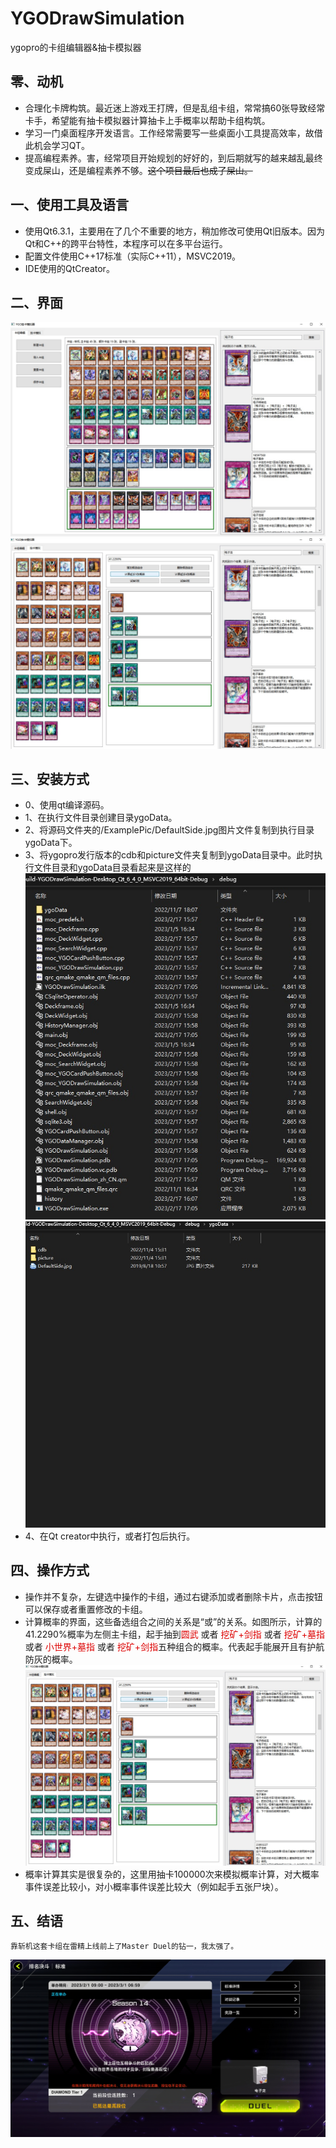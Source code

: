 # YGODrawSimulation
ygopro的卡组编辑器&amp;抽卡模拟器

## 零、动机

-	合理化卡牌构筑。最近迷上游戏王打牌，但是乱组卡组，常常搞60张导致经常卡手，希望能有抽卡模拟器计算抽卡上手概率以帮助卡组构筑。
-	学习一门桌面程序开发语言。工作经常需要写一些桌面小工具提高效率，故借此机会学习QT。
-	提高编程素养。害，经常项目开始规划的好好的，到后期就写的越来越乱最终变成屎山，还是编程素养不够。~~这个项目最后也成了屎山。~~

## 一、使用工具及语言
-	使用Qt6.3.1，主要用在了几个不重要的地方，稍加修改可使用Qt旧版本。因为Qt和C++的跨平台特性，本程序可以在多平台运行。
-	配置文件使用C++17标准（实际C++11），MSVC2019。
-	IDE使用的QtCreator。


## 二、界面

![](https://github.com/Ventery/YGODrawSimulation/blob/master/ExamplePic/%E7%95%8C%E9%9D%A21.jpg)
![](https://github.com/Ventery/YGODrawSimulation/blob/master/ExamplePic/%E7%95%8C%E9%9D%A22.jpg)

## 三、安装方式
-	0、使用qt编译源码。
-	1、在执行文件目录创建目录ygoData。
-	2、将源码文件夹的/ExamplePic/DefaultSide.jpg图片文件复制到执行目录ygoData下。
-	3、将ygopro发行版本的cdb和picture文件夹复制到ygoData目录中。此时执行文件目录和ygoData目录看起来是这样的
![](https://github.com/Ventery/YGODrawSimulation/blob/master/ExamplePic/%E6%89%A7%E8%A1%8C%E6%96%87%E4%BB%B6%E7%9B%AE%E5%BD%95.jpg)
![](https://github.com/Ventery/YGODrawSimulation/blob/master/ExamplePic/ygoData%E7%9B%AE%E5%BD%95.jpg)
-	4、在Qt creator中执行，或者打包后执行。
    
## 四、操作方式
-	操作并不复杂，左键选中操作的卡组，通过右键添加或者删除卡片，点击按钮可以保存或者重置修改的卡组。
-	计算概率的界面，这些备选组合之间的关系是“或”的关系。如图所示，计算的41.2290%概率为左侧主卡组，起手抽到<font color= "#dd0000">圆武</font> 或者 <font color= "#dd0000">挖矿+剑指</font> 或者 <font color= "#dd0000">挖矿+墓指</font>  或者 <font color= "#dd0000">小世界+墓指</font> 或者 <font color= "#dd0000">挖矿+剑指</font>五种组合的概率。代表起手能展开且有护航防灰的概率。
![](https://github.com/Ventery/YGODrawSimulation/blob/master/ExamplePic/%E7%95%8C%E9%9D%A22.jpg)
-	概率计算其实是很复杂的，这里用抽卡100000次来模拟概率计算，对大概率事件误差比较小，对小概率事件误差比较大（例如起手五张尸块）。

## 五、结语
	靠斩机这套卡组在雷精上线前上了Master Duel的钻一，我太强了。
![](https://github.com/Ventery/YGODrawSimulation/blob/master/ExamplePic/%E6%8E%92%E4%BD%8D%E8%B5%9B.jpg)
